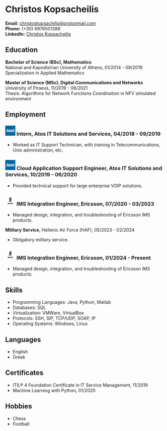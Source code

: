 # Christos Kopsacheilis

**Email:** [christoskopsachilis@protonmail.com](mailto:christoskopsachilis@protonmail.com)  
**Phone:** (+30) 6976501386  
**LinkedIn:** [Christos Kopsacheilis](https://www.linkedin.com/in/christos-kopsacheilis-6b9309143/)

## Education
**Bachelor of Science (BSc), Mathematics**  
National and Kapodistrian University of Athens, 01/2014 - 09/2019  
Specialization in Applied Mathematics

**Master of Science (MSc), Digital Communications and Networks**  
University of Piraeus, 11/2019 - 06/2021  
Thesis: Algorithms for Network Functions Coordination in NFV simulated environment

## Employment
### ![Atos Logo](images/imresizer-1723112450443.jpg) Intern, Atos IT Solutions and Services, 04/2018 - 09/2019  
- Worked as IT Support Technician, with training in Telecommunications, Unix administration, etc.

### ![Atos Logo](images/imresizer-1723112450443.jpg) Cloud Application Support Engineer, Atos IT Solutions and Services, 10/2019 - 06/2020  
- Provided technical support for large enterprise VOIP solutions.

### ![Ericsson Logo](images/imresizer-1723113015593.jpg) IMS Integration Engineer, Ericsson, 07/2020 - 03/2023  
- Managed design, integration, and troubleshooting of Ericsson IMS products.

**Military Service**, Hellenic Air Force (HAF), 05/2023 - 02/2024 
- Obligatory military service.

### ![Ericsson Logo](images/imresizer-1723113015593.jpg) IMS Integration Engineer, Ericsson, 01/2024 - Present  
- Managed design, integration, and troubleshooting of Ericsson IMS products.

## Skills
- Programming Languages: Java, Python, Matlab
- Databases: SQL
- Virtualization: VMWare, VirtualBox
- Protocols: SSH, SIP, TCP/UDP, SOAP, IP
- Operating Systems: Windows, Linux

## Languages
- English
- Greek

## Certificates
- ITIL® 4 Foundation Certificate in IT Service Management, 11/2019
- Machine Learning with Python, 01/2020

## Hobbies
- Chess
- Football
